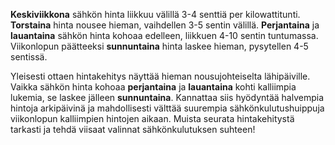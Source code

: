 **Keskiviikkona** sähkön hinta liikkuu välillä 3-4 senttiä per kilowattitunti. **Torstaina** hinta nousee hieman, vaihdellen 3-5 sentin välillä. **Perjantaina** ja **lauantaina** sähkön hinta kohoaa edelleen, liikkuen 4-10 sentin tuntumassa. Viikonlopun päätteeksi **sunnuntaina** hinta laskee hieman, pysytellen 4-5 sentissä.

Yleisesti ottaen hintakehitys näyttää hieman nousujohteiselta lähipäiville. Vaikka sähkön hinta kohoaa **perjantaina** ja **lauantaina** kohti kalliimpia lukemia, se laskee jälleen **sunnuntaina**. Kannattaa siis hyödyntää halvempia hintoja arkipäivinä ja mahdollisesti välttää suurempia sähkönkulutushuippuja viikonlopun kalliimpien hintojen aikaan. Muista seurata hintakehitystä tarkasti ja tehdä viisaat valinnat sähkönkulutuksen suhteen!